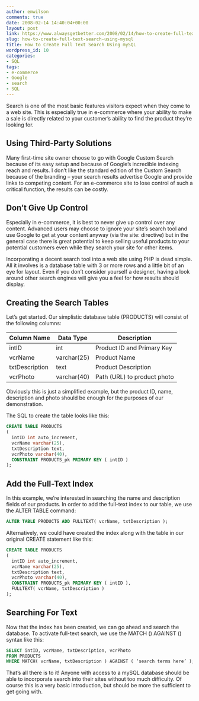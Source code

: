 ```yaml
---
author: emwilson
comments: true
date: 2008-02-14 14:40:04+00:00
layout: post
link: https://www.alwaysgetbetter.com/2008/02/14/how-to-create-full-text-search-using-mysql/
slug: how-to-create-full-text-search-using-mysql
title: How to Create Full Text Search Using mySQL
wordpress_id: 10
categories:
- SQL
tags:
- e-commerce
- Google
- search
- SQL
---
```


Search is one of the most basic features visitors expect when they come to a web site.  This is especially true in e-commerce where your ability to make a sale is directly related to your customer’s ability to find the product they’re looking for.


## Using Third-Party Solutions


Many first-time site owner choose to go with Google Custom Search because of its easy setup and because of Google’s incredible indexing reach and results.  I don’t like the standard edition of the Custom Search because of the branding – your search results advertise Google and provide links to competing content.  For an e-commerce site to lose control of such a critical function, the results can be costly.


## Don’t Give Up Control


Especially in e-commerce, it is best to never give up control over any content.  Advanced users may choose to ignore your site’s search tool and use Google to get at your content anyway (via the site: directive) but in the general case there is great potential to keep selling useful products to your potential customers even while they search your site for other items.

Incorporating a decent search tool into a web site using PHP is dead simple.  All it involves is a database table with 3 or more rows and a little bit of an eye for layout.  Even if you don’t consider yourself a designer, having a look around other search engines will give you a feel for how results should display.


## Creating the Search Tables


Let’s get started.  Our simplistic database table (PRODUCTS) will consist of the following columns:

Column Name     | Data Type     | Description
----------------|---------------|-----------------------------
intID           | int           | Product ID and Primary Key
vcrName         | varchar(25)   | Product Name
txtDescription  | text          | Product Description
vcrPhoto        | varchar(40)   | Path (URL) to product photo

Obviously this is just a simplified example, but the product ID, name, description and photo should be enough for the purposes of our demonstration.

The SQL to create the table looks like this:
```sql
CREATE TABLE PRODUCTS
(
  intID int auto_increment,
  vcrName varchar(25),
  txtDescription text,
  vcrPhoto varchar(40),
  CONSTRAINT PRODUCTS_pk PRIMARY KEY ( intID )
);
```


## Add the Full-Text Index


In this example, we’re interested in searching the name and description fields of our products.  In order to add the full-text index to our table, we use the ALTER TABLE command:

```sql
ALTER TABLE PRODUCTS ADD FULLTEXT( vcrName, txtDescription );
```

Alternatively, we could have created the index along with the table in our original CREATE statement like this:

```sql
CREATE TABLE PRODUCTS
(
  intID int auto_increment,
  vcrName varchar(25),
  txtDescription text,
  vcrPhoto varchar(40),
  CONSTRAINT PRODUCTS_pk PRIMARY KEY ( intID ),
  FULLTEXT( vcrName, txtDescription )
);
```


## Searching For Text


Now that the index has been created, we can go ahead and search the database.  To activate full-text search, we use the MATCH () AGAINST () syntax like this:

```sql
SELECT intID, vcrName, txtDescription, vcrPhoto
FROM PRODUCTS
WHERE MATCH( vcrName, txtDescription ) AGAINST ( ‘search terms here’ );
```

That’s all there is to it!  Anyone with access to a mySQL database should be able to incorporate search into their sites without too much difficulty.  Of course this is a very basic introduction, but should be more the sufficient to get going with.
